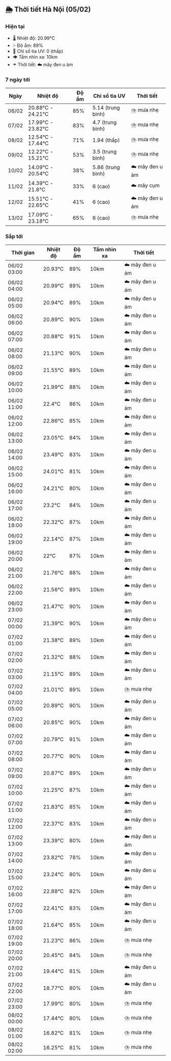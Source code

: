 ## 🌦️ Thời tiết Hà Nội (05/02)

### Hiện tại

- 🌡️ Nhiệt độ: 20.99℃
- 💦 Độ ẩm: 89%
- 🌟 Chỉ số tia UV: 0 (thấp)
- 👁️ Tầm nhìn xa: 10km
- ☂️ Thời tiết: ☁️ mây đen u ám

### 7 ngày tới

| Ngày | Nhiệt độ | Độ ẩm | Chỉ số tia UV | Thời tiết |
| --- | --- | --- | --- | --- |
| 06/02 | 20.88℃ - 24.21℃ | 85% | 5.14 (trung bình) | ⛈️ mưa nhẹ |
| 07/02 | 17.99℃ - 23.82℃ | 83% | 4.7 (trung bình) | ⛈️ mưa nhẹ |
| 08/02 | 12.54℃ - 17.44℃ | 71% | 1.94 (thấp) | ⛈️ mưa nhẹ |
| 09/02 | 12.22℃ - 15.21℃ | 53% | 3.5 (trung bình) | ⛈️ mưa nhẹ |
| 10/02 | 14.09℃ - 20.54℃ | 38% | 5.86 (trung bình) | ☁️ mây đen u ám |
| 11/02 | 14.39℃ - 21.8℃ | 33% | 6 (cao) | ☁️ mây cụm |
| 12/02 | 15.51℃ - 22.65℃ | 41% | 6 (cao) | ☁️ mây đen u ám |
| 13/02 | 17.09℃ - 23.18℃ | 65% | 6 (cao) | ⛈️ mưa nhẹ |

### Sắp tới

| Thời gian | Nhiệt độ | Độ ẩm | Tầm nhìn xa | Thời tiết |
| --- | --- | --- | --- | --- |
| 06/02 03:00 | 20.93℃ | 89% | 10km | ☁️ mây đen u ám |
| 06/02 04:00 | 20.99℃ | 89% | 10km | ☁️ mây đen u ám |
| 06/02 05:00 | 20.94℃ | 89% | 10km | ☁️ mây đen u ám |
| 06/02 06:00 | 20.89℃ | 90% | 10km | ☁️ mây đen u ám |
| 06/02 07:00 | 20.88℃ | 91% | 10km | ☁️ mây đen u ám |
| 06/02 08:00 | 21.13℃ | 90% | 10km | ☁️ mây đen u ám |
| 06/02 09:00 | 21.55℃ | 89% | 10km | ☁️ mây đen u ám |
| 06/02 10:00 | 21.99℃ | 88% | 10km | ☁️ mây đen u ám |
| 06/02 11:00 | 22.4℃ | 86% | 10km | ☁️ mây đen u ám |
| 06/02 12:00 | 22.86℃ | 85% | 10km | ☁️ mây đen u ám |
| 06/02 13:00 | 23.05℃ | 84% | 10km | ☁️ mây đen u ám |
| 06/02 14:00 | 23.49℃ | 83% | 10km | ☁️ mây đen u ám |
| 06/02 15:00 | 24.01℃ | 81% | 10km | ☁️ mây đen u ám |
| 06/02 16:00 | 24.21℃ | 80% | 10km | ☁️ mây đen u ám |
| 06/02 17:00 | 23.2℃ | 84% | 10km | ☁️ mây đen u ám |
| 06/02 18:00 | 22.32℃ | 87% | 10km | ☁️ mây đen u ám |
| 06/02 19:00 | 22.14℃ | 87% | 10km | ☁️ mây đen u ám |
| 06/02 20:00 | 22℃ | 87% | 10km | ☁️ mây đen u ám |
| 06/02 21:00 | 21.76℃ | 88% | 10km | ☁️ mây đen u ám |
| 06/02 22:00 | 21.56℃ | 89% | 10km | ☁️ mây đen u ám |
| 06/02 23:00 | 21.47℃ | 90% | 10km | ☁️ mây đen u ám |
| 07/02 00:00 | 21.39℃ | 90% | 10km | ☁️ mây đen u ám |
| 07/02 01:00 | 21.38℃ | 89% | 10km | ☁️ mây đen u ám |
| 07/02 02:00 | 21.32℃ | 88% | 10km | ☁️ mây đen u ám |
| 07/02 03:00 | 21.15℃ | 89% | 10km | ☁️ mây đen u ám |
| 07/02 04:00 | 21.01℃ | 89% | 10km | ⛈️ mưa nhẹ |
| 07/02 05:00 | 20.89℃ | 90% | 10km | ☁️ mây đen u ám |
| 07/02 06:00 | 20.85℃ | 90% | 10km | ☁️ mây đen u ám |
| 07/02 07:00 | 20.79℃ | 91% | 10km | ☁️ mây đen u ám |
| 07/02 08:00 | 20.77℃ | 90% | 10km | ☁️ mây đen u ám |
| 07/02 09:00 | 20.87℃ | 89% | 10km | ☁️ mây đen u ám |
| 07/02 10:00 | 21.25℃ | 87% | 10km | ☁️ mây đen u ám |
| 07/02 11:00 | 21.83℃ | 85% | 10km | ☁️ mây đen u ám |
| 07/02 12:00 | 22.37℃ | 83% | 10km | ☁️ mây đen u ám |
| 07/02 13:00 | 23.39℃ | 80% | 10km | ☁️ mây đen u ám |
| 07/02 14:00 | 23.82℃ | 78% | 10km | ☁️ mây đen u ám |
| 07/02 15:00 | 23.24℃ | 80% | 10km | ☁️ mây đen u ám |
| 07/02 16:00 | 22.88℃ | 82% | 10km | ☁️ mây đen u ám |
| 07/02 17:00 | 22.41℃ | 83% | 10km | ☁️ mây đen u ám |
| 07/02 18:00 | 21.64℃ | 85% | 10km | ☁️ mây đen u ám |
| 07/02 19:00 | 21.23℃ | 86% | 10km | ⛈️ mưa nhẹ |
| 07/02 20:00 | 20.45℃ | 84% | 10km | ⛈️ mưa nhẹ |
| 07/02 21:00 | 19.44℃ | 81% | 10km | ☁️ mây đen u ám |
| 07/02 22:00 | 18.77℃ | 80% | 10km | ☁️ mây đen u ám |
| 07/02 23:00 | 17.99℃ | 80% | 10km | ⛈️ mưa nhẹ |
| 08/02 00:00 | 17.44℃ | 80% | 10km | ⛈️ mưa nhẹ |
| 08/02 01:00 | 16.82℃ | 81% | 10km | ⛈️ mưa nhẹ |
| 08/02 02:00 | 16.25℃ | 81% | 10km | ⛈️ mưa nhẹ |
